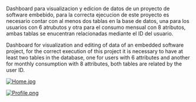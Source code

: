 Dashboard para visualizacion y edicion de datos de un proyecto de software embebido, para la correcta ejecucion de este proyecto es necesario contar con al menos dos tablas en la base de datos, una para los usuarios con 6 atrubutos y otra para el consumo mensual con 8 atributos, ambas tablas se enucentran relacionadas mediante el ID del usuario.

Dashboard for visualization and editing of data of an embedded software project, for the correct execution of this project it is necessary to have at least two tables in the database, one for users with 6 attributes and another for monthly consumption with 8 attributes, both tables are related by the user ID.

[![Home.jpg](https://i.postimg.cc/1z7dM0pm/Home.jpg)](https://postimg.cc/2qvTSZcM)

[![Profile.png](https://i.postimg.cc/m26FLtNc/Profile.png)](https://postimg.cc/sv72KfLy)

